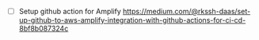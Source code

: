 - [ ] Setup github action for Amplify 
https://medium.com/@rkssh-daas/set-up-github-to-aws-amplify-integration-with-github-actions-for-ci-cd-8bf8b087324c
